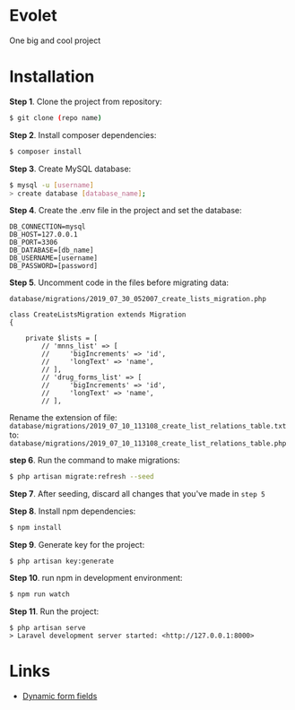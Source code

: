 # Evolet

One big and cool project

# Installation

**Step 1**. Clone the project from repository:

```sh
$ git clone (repo name)
```

**Step 2**. Install composer dependencies:

```sh
$ composer install
```

**Step 3**. Create MySQL database:

```sh
$ mysql -u [username]
> create database [database_name];
```
**Step 4**. Create the .env file in the project and set the database:

```
DB_CONNECTION=mysql
DB_HOST=127.0.0.1
DB_PORT=3306
DB_DATABASE=[db_name]
DB_USERNAME=[username]
DB_PASSWORD=[password]
```
**Step 5**. Uncomment code in the files before migrating data:

``database/migrations/2019_07_30_052007_create_lists_migration.php``

```
class CreateListsMigration extends Migration
{
    
    private $lists = [
        // 'mnns_list' => [
        //     'bigIncrements' => 'id',
        //     'longText' => 'name',
        // ],
        // 'drug_forms_list' => [
        //     'bigIncrements' => 'id',
        //     'longText' => 'name',
        // ],
```

Rename the extension of file: ``database/migrations/2019_07_10_113108_create_list_relations_table.txt`` 
to:
``database/migrations/2019_07_10_113108_create_list_relations_table.php``

**step 6**. Run the command to make migrations:

```sh
$ php artisan migrate:refresh --seed
```
**Step 7**. After seeding, discard all changes that you've made in `step 5`

**Step 8**. Install npm dependencies:

```sh
$ npm install
```

**Step 9**. Generate key for the project:

```$
$ php artisan key:generate
```
**Step 10**. run npm in development environment:

```sh
$ npm run watch
```

**Step 11**. Run the project:

```$
$ php artisan serve
> Laravel development server started: <http://127.0.0.1:8000>
```



# Links

- [Dynamic form fields](/resources/js/components/form)



